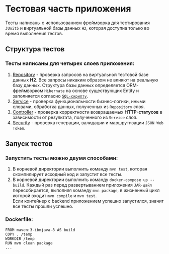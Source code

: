 # Тестовая часть приложения
Тесты написаны с использованием фреймворка для тестирования  `JUnit5`  и виртуальной базы данных  `H2`, которая доступна только во время выполнения тестов.
## Структура тестов
### Тесты написаны для четырех слоев приложения:
1) [Repository](https://github.com/arteevdd/NICETU_online-store/tree/master/src/test/java/test/project/onlineshop/repository) - проверка запросов на виртуальной тестовой базе данных **H2**.
   Все запросы никаким образом не влияют на реальную базу данных. Структура базы данных определяется ORM-фреймворком `Hibernate` на основе существующих Entity и заполняется согласно [`SQL-скрипту`](https://github.com/arteevdd/NICETU_online-store/blob/master/src/test/resources/sql_scripts/test_data_init.sql).
2) [Service](https://github.com/arteevdd/NICETU_online-store/tree/master/src/test/java/test/project/onlineshop/service) - проверка функциональности бизнес-логики, иными словами, обработка данных, полученных из `Repository` слоя.
3) [Controller](https://github.com/arteevdd/NICETU_online-store/tree/master/src/test/java/test/project/onlineshop/controller) - проверка корректности возвращаемых **HTTP-статусов** в зависимости от результата, полученного из `Service` слоя.
4) [Security](https://github.com/arteevdd/NICETU_online-store/tree/master/src/test/java/test/project/onlineshop/controller) - проверка генерации, валидации и маршрутизации `JSON Web Token`.

## Запуск тестов
### Запустить тесты можно двумя способами:
1) В корневой директории выполнить команду `mvn test`, которая скомпилирует исходный код и запустит все тесты.
2) В корневой директории выполнить команду `docker-compose up --build`. Каждый раз перед развертыванием приложения `JAR-файл` пересобирается, выполняя команду `mvn package`, в жизненный цикл которой входит `mvn compile` и `mvn test`.  
   Если контейнер с backend приложением успешно запустился, значит все тесты прошли успешно.

### **Dockerfile:**
```
FROM maven:3-ibmjava-8 AS build
COPY . /temp
WORKDIR /temp
RUN mvn clean package
...
```
